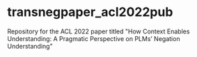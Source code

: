# transnegpaper_acl2022pub
Repository for the ACL 2022 paper titled "How Context Enables Understanding: A Pragmatic Perspective on PLMs’
Negation Understanding"
